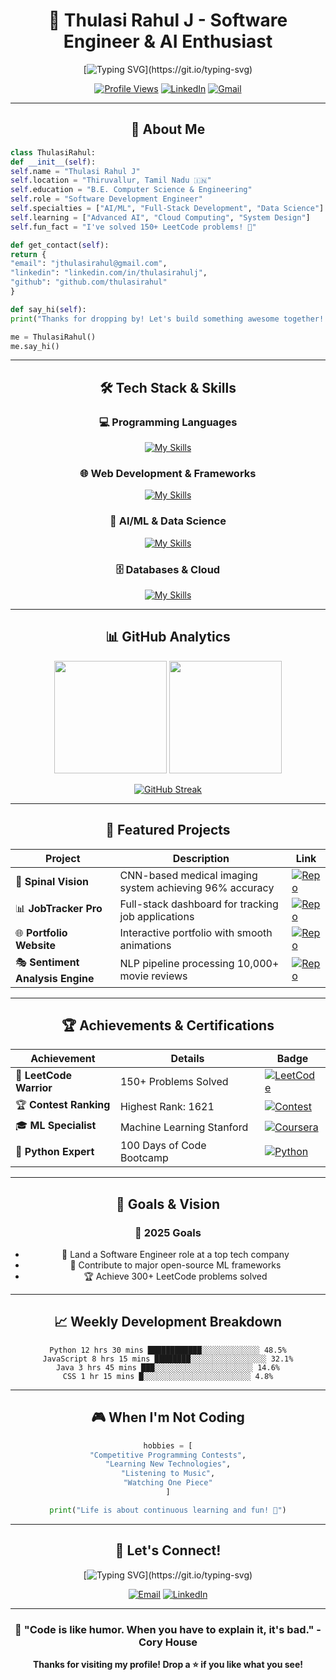 # <div align="center">🚀 Thulasi Rahul J - Software Engineer & AI Enthusiast</div>

<div align="center">

[![Typing SVG](https://readme-typing-svg.demolab.com?font=Fira+Code&size=30&duration=3000&pause=1000&color=00D9FF&center=true&vCenter=true&multiline=true&repeat=false&width=800&height=200&lines=Welcome+to+my+GitHub+Profile!;I'm+a+Software+Development+Engineer;Passionate+about+AI+%26+Full-Stack+Development;Building+scalable+solutions+with+Python+%26+Java;Let's+create+something+amazing+together!)](https://git.io/typing-svg)

</div>

<div align="center">

[![Profile Views](https://komarev.com/ghpvc/?username=thulasirahul&label=Profile%20views&color=0e75b6&style=flat)](https://github.com/thulasirahul)
[![LinkedIn](https://img.shields.io/badge/-LinkedIn-blue?style=flat-square&logo=Linkedin&logoColor=white&link=https://www.linkedin.com/in/thulasirahulj/)](https://www.linkedin.com/in/thulasirahulj/)
[![Gmail](https://img.shields.io/badge/-Gmail-c14438?style=flat-square&logo=Gmail&logoColor=white&link=mailto:jthulasirahul@gmail.com)](mailto:jthulasirahul@gmail.com)

</div>

---

## <div align="center">🎯 About Me</div>

```python
class ThulasiRahul:
def __init__(self):
self.name = "Thulasi Rahul J"
self.location = "Thiruvallur, Tamil Nadu 🇮🇳"
self.education = "B.E. Computer Science & Engineering"
self.role = "Software Development Engineer"
self.specialties = ["AI/ML", "Full-Stack Development", "Data Science"]
self.learning = ["Advanced AI", "Cloud Computing", "System Design"]
self.fun_fact = "I've solved 150+ LeetCode problems! 💪"

def get_contact(self):
return {
"email": "jthulasirahul@gmail.com",
"linkedin": "linkedin.com/in/thulasirahulj",
"github": "github.com/thulasirahul"
}

def say_hi(self):
print("Thanks for dropping by! Let's build something awesome together! 🚀")

me = ThulasiRahul()
me.say_hi()
```

---

## <div align="center">🛠️ Tech Stack & Skills</div>

<div align="center">

### 💻 Programming Languages
[![My Skills](https://skillicons.dev/icons?i=python,java,c,js,html,css,sql)](https://skillicons.dev)

### 🌐 Web Development & Frameworks
[![My Skills](https://skillicons.dev/icons?i=react,nodejs,django,tailwind)](https://skillicons.dev)

### 🤖 AI/ML & Data Science
[![My Skills](https://skillicons.dev/icons?i=tensorflow,pytorch,sklearn)](https://skillicons.dev)

### 🗄️ Databases & Cloud
[![My Skills](https://skillicons.dev/icons?i=mysql,mongodb,firebase,docker,git,github)](https://skillicons.dev)

</div>

---

## <div align="center">📊 GitHub Analytics</div>

<div align="center">

<img height="180em" src="https://github-readme-stats.vercel.app/api?username=thulasirahul&show_icons=true&count_private=true&theme=tokyonight&hide_border=true&bg_color=0D1117" />
<img height="180em" src="https://github-readme-stats.vercel.app/api/top-langs/?username=thulasirahul&layout=compact&theme=tokyonight&hide_border=true&bg_color=0D1117" />

</div>

<div align="center">

[![GitHub Streak](https://streak-stats.demolab.com/?user=thulasirahul&theme=tokyonight&hide_border=true&background=0D1117)](https://git.io/streak-stats)

</div>

---

## <div align="center">🚀 Featured Projects</div>

<div align="center">

| Project | Description | Link |
|---------|-------------|------|
| 🧠 **Spinal Vision** | CNN-based medical imaging system achieving 96% accuracy | [![Repo](https://img.shields.io/badge/GitHub-Spinal%20Vision-black?style=for-the-badge&logo=github)](https://github.com/thulasirahul/stenosis-detection-cnn) |
| 📊 **JobTracker Pro** | Full-stack dashboard for tracking job applications | [![Repo](https://img.shields.io/badge/GitHub-JobTracker%20Pro-black?style=for-the-badge&logo=github)](https://github.com/thulasirahul/jobtracker-pro) |
| 🌐 **Portfolio Website** | Interactive portfolio with smooth animations | [![Repo](https://img.shields.io/badge/GitHub-Portfolio-black?style=for-the-badge&logo=github)](https://github.com/thulasirahul/thulasi-portfolio) |
| 🎭 **Sentiment Analysis Engine** | NLP pipeline processing 10,000+ movie reviews | [![Repo](https://img.shields.io/badge/GitHub-Sentiment%20Engine-black?style=for-the-badge&logo=github)](https://github.com/thulasirahul/Sentiment-Analysis-of-Movie-Reviews-IMDB-NLP-Project) |

</div>


---

## <div align="center">🏆 Achievements & Certifications</div>

<div align="center">

| Achievement | Details | Badge |
|--------------------------|-------------------------------------|---------------------------------------------------------------------------------------|
| 🎯 **LeetCode Warrior** | 150+ Problems Solved | [![LeetCode](https://img.shields.io/badge/LeetCode-150%2B-orange?style=for-the-badge&logo=leetcode)](https://leetcode.com/jthulasirahul) |
| 🏆 **Contest Ranking** | Highest Rank: 1621 | [![Contest](https://img.shields.io/badge/Rank-1621-gold?style=for-the-badge)](https://leetcode.com/jthulasirahul) |
| 🎓 **ML Specialist** | Machine Learning Stanford | [![Coursera](https://img.shields.io/badge/Coursera-ML%20Certified-blue?style=for-the-badge&logo=coursera)](https://www.coursera.org/account/accomplishments/specialization/K4OH2HMS16FZ) |
| 🐍 **Python Expert** | 100 Days of Code Bootcamp | [![Python](https://img.shields.io/badge/Python-Expert-green?style=for-the-badge&logo=python)](https://www.udemy.com/certificate/UC-ab30f483-5732-42d6-a6a1-0e33f241b454/) |

</div>

---

## <div align="center">🎯 Goals & Vision</div>

<div align="center">

### 🎯 2025 Goals
- 🏢 Land a Software Engineer role at a top tech company
- 🌟 Contribute to major open-source ML frameworks
- 🏆 Achieve 300+ LeetCode problems solved

</div>

---

## <div align="center">📈 Weekly Development Breakdown</div>

<div align="center">

<!--START_SECTION:waka-->
```text
Python 12 hrs 30 mins ████████████░░░░░░░░░░░░░ 48.5%
JavaScript 8 hrs 15 mins ████████░░░░░░░░░░░░░░░░░ 32.1%
Java 3 hrs 45 mins ███░░░░░░░░░░░░░░░░░░░░░░ 14.6%
CSS 1 hr 15 mins █░░░░░░░░░░░░░░░░░░░░░░░░ 4.8%
```
<!--END_SECTION:waka-->

</div>

---

## <div align="center">🎮 When I'm Not Coding</div>

<div align="center">

```python
hobbies = [
"Competitive Programming Contests",
"Learning New Technologies",
"Listening to Music",
"Watching One Piece"
]

print("Life is about continuous learning and fun! 🚀")
```

</div>

---

## <div align="center">💬 Let's Connect!</div>

<div align="center">

[![Typing SVG](https://readme-typing-svg.demolab.com?font=Fira+Code&size=20&duration=2000&pause=500&color=00D9FF&center=true&vCenter=true&width=600&lines=Always+open+to+collaborate!;Let's+build+something+amazing+together!)](https://git.io/typing-svg)

[![Email](https://img.shields.io/badge/Email-jthulasirahul%40gmail.com-red?style=for-the-badge&logo=gmail&logoColor=white)](mailto:jthulasirahul@gmail.com)
[![LinkedIn](https://img.shields.io/badge/LinkedIn-Connect-blue?style=for-the-badge&logo=linkedin&logoColor=white)](https://www.linkedin.com/in/thulasirahulj/)

</div>

---

<div align="center">

### 🌟 "Code is like humor. When you have to explain it, it's bad." - Cory House

**Thanks for visiting my profile! Drop a ⭐ if you like what you see!**

</div>
